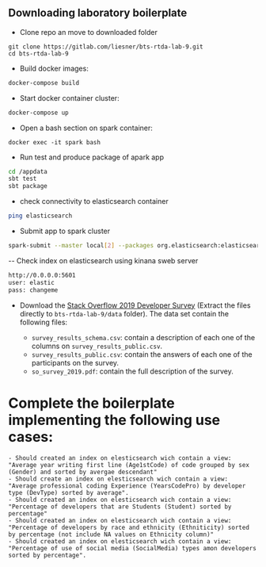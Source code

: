 ## Downloading laboratory boilerplate

- Clone repo an move to downloaded folder
 
```terminal
git clone https://gitlab.com/liesner/bts-rtda-lab-9.git
cd bts-rtda-lab-9
```

- Build docker images:
```bash
docker-compose build
```

- Start docker container cluster:

```bash
docker-compose up
```

- Open a bash section on spark container:
```
docker exec -it spark bash
```


- Run test and produce package of apark app

```bash
cd /appdata
sbt test
sbt package
```


- check connectivity to  elasticsearch container

```bash
ping elasticsearch
```

- Submit app to spark cluster
```bash
spark-submit --master local[2] --packages org.elasticsearch:elasticsearch-spark-20_2.11:7.1.1 --class Main target/scala-2.11/bts-rtda-lab-9_2.11-1.jar /appdata/data/survey_results_public.csv
```

-- Check index on elasticsearch using kinana sweb server

```bash
http://0.0.0.0:5601
user: elastic
pass: changeme
```

- Download the [Stack Overflow 2019 Developer Survey](https://drive.google.com/open?id=1QOmVDpd8hcVYqqUXDXf68UMDWQZP0wQV) (Extract the files directly to ```bts-rtda-lab-9/data``` folder). The data set contain the following files:
    
    - ```survey_results_schema.csv```: contain a description of each one of the columns on ```survey_results_public.csv```.    
    - ```survey_results_public.csv```: contain the answers of each one of the participants on the survey.  
    - ```so_survey_2019.pdf```: contain the full description of the survey.


# Complete the boilerplate implementing the following use cases:

    - Should created an index on elesticsearch wich contain a view: "Average year writing first line (Age1stCode) of code grouped by sex (Gender) and sorted by avergae descendant"
    - Should create an index on elesticsearch wich contain a view: "Average professional coding Experience (YearsCodePro) by developer type (DevType) sorted by average".
    - Should created an index on elesticsearch wich contain a view: "Percentage of developers that are Students (Student) sorted by percentage"
    - Should created an index on elesticsearch wich contain a view: "Percentage of developers by race and ethnicity (Ethniticity) sorted by percentage (not include NA values on Ethnicity column)"
    - Should created an index on elesticsearch wich contain a view: "Percentage of use of social media (SocialMedia) types amon developers sorted by percentage".